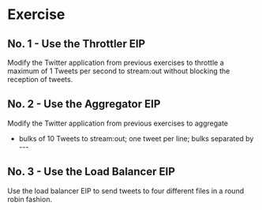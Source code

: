 Exercise
========

No. 1 - Use the Throttler EIP
---
Modify the Twitter application from previous exercises to throttle
a maximum of 1 Tweets per second to stream:out without blocking the
reception of tweets.

No. 2 - Use the Aggregator EIP
----
Modify the Twitter application from previous exercises to aggregate
- bulks of 10 Tweets to stream:out; one tweet per line; bulks separated by ---

No. 3 - Use the Load Balancer EIP
----
Use the load balancer EIP to send tweets to four different files in a
round robin fashion.
